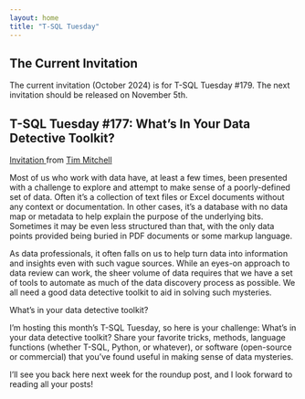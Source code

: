 ```yaml
---
layout: home
title: "T-SQL Tuesday"
---
```


## The Current Invitation

The current invitation (October 2024) is for T-SQL Tuesday #179. The next invitation should be released on November 5th.

## T-SQL Tuesday #177: What’s In Your Data Detective Toolkit? 
[Invitation ](https://www.timmitchell.net/post/2024/10/01/t-sql-tuesday-179-whats-in-your-data-detective-toolkit/) from [Tim Mitchell](https://www.timmitchell.net/)

Most of us who work with data have, at least a few times, been presented with a challenge to explore and attempt to make sense of a poorly-defined set of data. Often it’s a collection of text files or Excel documents without any context or documentation. In other cases, it’s a database with no data map or metadata to help explain the purpose of the underlying bits. Sometimes it may be even less structured than that, with the only data points provided being buried in PDF documents or some markup language.

As data professionals, it often falls on us to help turn data into information and insights even with such vague sources. While an eyes-on approach to data review can work, the sheer volume of data requires that we have a set of tools to automate as much of the data discovery process as possible. We all need a good data detective toolkit to aid in solving such mysteries.

What’s in your data detective toolkit?

I’m hosting this month’s T-SQL Tuesday, so here is your challenge: What’s in your data detective toolkit? Share your favorite tricks, methods, language functions (whether T-SQL, Python, or whatever), or software (open-source or commercial) that you’ve found useful in making sense of data mysteries.

I’ll see you back here next week for the roundup post, and I look forward to reading all your posts!
